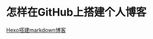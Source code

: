 # 怎样在GitHub上搭建个人博客

[Hexo搭建markdown博客](https://github.com/BoobooWei/toberoot/blob/master/readme.md)
